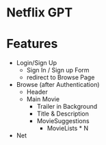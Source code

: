 # Netflix GPT

# Features

- Login/Sign Up
  - Sign In / Sign up Form
  - redirect to Browse Page
- Browse (after Authentication)
  - Header
  - Main Movie
    - Trailer in Background
    - Title & Description
    - MovieSuggestions
      - MovieLists \* N
- Net
